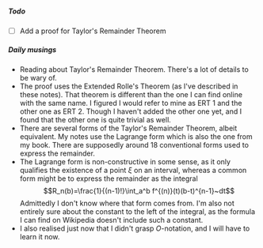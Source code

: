 ##### Todo
- [ ] Add a proof for Taylor's Remainder Theorem

##### Daily musings
- Reading about Taylor's Remainder Theorem. There's a lot of details to be wary of. 
- The proof uses the Extended Rolle's Theorem (as I've described in these notes). That theorem is different than the one I can find online with the same name. I figured I would refer to mine as ERT 1 and the other one as ERT 2. Though I haven't added the other one yet, and I found that the other one is quite trivial as well.
- There are several forms of the Taylor's Remainder Theorem, albeit equivalent. My notes use the Lagrange form which is also the one from my book. There are supposedly around 18 conventional forms used to express the remainder. 
- The Lagrange form is non-constructive in some sense, as it only qualifies the existence of a point $\xi$ on an interval, whereas a common form might be to express the remainder as the integral $$R_n(b)=\frac{1}{(n-1)!}\int_a^b f^{(n)}(t)(b-t)^{n-1}~dt$$Admittedly I don't know where that form comes from. I'm also not entirely sure about the constant to the left of the integral, as the formula I can find on Wikipedia doesn't include such a constant.
- I also realised just now that I didn't grasp $O$-notation, and I will have to learn it now.
